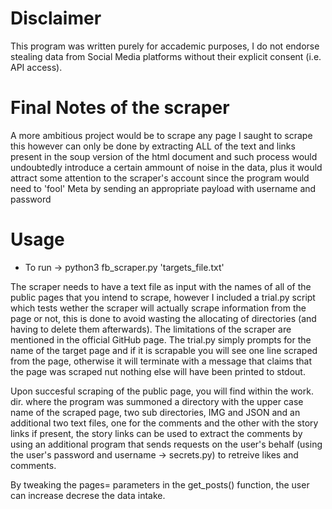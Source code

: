 # Disclaimer

This program was written purely for accademic purposes, I do not endorse stealing
data from Social Media platforms without their explicit consent (i.e. API access).

# Final Notes of the scraper

A more ambitious project would be to scrape any page I saught to scrape
this however can only be done by extracting ALL of the text and links
present in the soup version of the html document and such process would
undoubtedly introduce a certain ammount of noise in the data, plus
it would attract some attention to the scraper's account since the program
would need to 'fool' Meta by sending an appropriate payload with username and
password

# Usage

- To run -> python3 fb_scraper.py 'targets_file.txt'

The scraper needs to have a text file as input with the names of all of the public pages that you intend to scrape, however I included a trial.py script which
tests wether the scraper will actually scrape information from the page or not,
this is done to avoid wasting the allocating of directories (and having to delete them afterwards).
The limitations of the scraper are mentioned in the official GitHub page.
The trial.py simply prompts for the name of the target page and if it is scrapable
you will see one line scraped from the page, otherwise it will terminate with a 
message that claims that the page was scraped nut nothing else will have been
printed to stdout.

Upon succesful scraping of the public page, you will find within the work. dir.
where the program was summoned a directory with the upper case name of the scraped
page, two sub directories, IMG and JSON and an additional two text files, one for
the comments and the other with the story links if present, the story links can be 
used to extract the comments by using an additional program that sends requests on 
the user's behalf (using the user's password and username -> secrets.py) to retreive
likes and comments.

By tweaking the pages= parameters in the get_posts() function, the user can increase
decrese the data intake.
